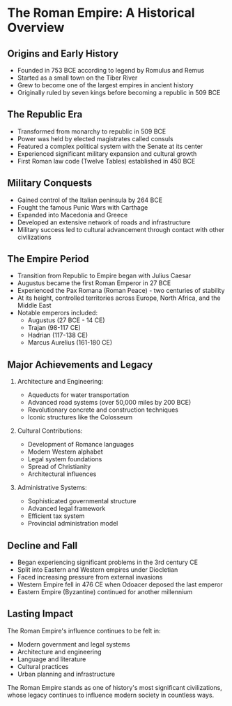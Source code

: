 # The Roman Empire: A Historical Overview

## Origins and Early History

- Founded in 753 BCE according to legend by Romulus and Remus
- Started as a small town on the Tiber River
- Grew to become one of the largest empires in ancient history
- Originally ruled by seven kings before becoming a republic in 509 BCE

## The Republic Era

- Transformed from monarchy to republic in 509 BCE
- Power was held by elected magistrates called consuls
- Featured a complex political system with the Senate at its center
- Experienced significant military expansion and cultural growth
- First Roman law code (Twelve Tables) established in 450 BCE

## Military Conquests

- Gained control of the Italian peninsula by 264 BCE
- Fought the famous Punic Wars with Carthage
- Expanded into Macedonia and Greece
- Developed an extensive network of roads and infrastructure
- Military success led to cultural advancement through contact with other civilizations

## The Empire Period

- Transition from Republic to Empire began with Julius Caesar
- Augustus became the first Roman Emperor in 27 BCE
- Experienced the Pax Romana (Roman Peace) - two centuries of stability
- At its height, controlled territories across Europe, North Africa, and the Middle East
- Notable emperors included:
  - Augustus (27 BCE - 14 CE)
  - Trajan (98-117 CE)
  - Hadrian (117-138 CE)
  - Marcus Aurelius (161-180 CE)

## Major Achievements and Legacy

1. Architecture and Engineering:
   - Aqueducts for water transportation
   - Advanced road systems (over 50,000 miles by 200 BCE)
   - Revolutionary concrete and construction techniques
   - Iconic structures like the Colosseum

2. Cultural Contributions:
   - Development of Romance languages
   - Modern Western alphabet
   - Legal system foundations
   - Spread of Christianity
   - Architectural influences

3. Administrative Systems:
   - Sophisticated governmental structure
   - Advanced legal framework
   - Efficient tax system
   - Provincial administration model

## Decline and Fall

- Began experiencing significant problems in the 3rd century CE
- Split into Eastern and Western empires under Diocletian
- Faced increasing pressure from external invasions
- Western Empire fell in 476 CE when Odoacer deposed the last emperor
- Eastern Empire (Byzantine) continued for another millennium

## Lasting Impact

The Roman Empire's influence continues to be felt in:

- Modern government and legal systems
- Architecture and engineering
- Language and literature
- Cultural practices
- Urban planning and infrastructure

The Roman Empire stands as one of history's most significant civilizations, whose legacy continues to influence modern society in countless ways.
